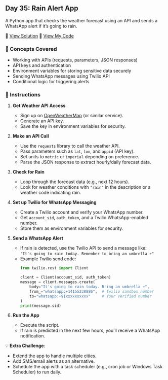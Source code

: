 ## Day 35: Rain Alert App  
A Python app that checks the weather forecast using an API and sends a WhatsApp alert if it’s going to rain.  

📄 [View Solution](solution.py) 📄 [View My Code](d35.py)  

### 🧠 Concepts Covered
- Working with APIs (requests, parameters, JSON responses)  
- API keys and authentication  
- Environment variables for storing sensitive data securely  
- Sending WhatsApp messages using Twilio API  
- Conditional logic for triggering alerts  

### 📝 Instructions
1. **Get Weather API Access**  
   - Sign up on [OpenWeatherMap](https://openweathermap.org/api) (or similar service).  
   - Generate an API key.  
   - Save the key in environment variables for security.  

2. **Make an API Call**  
   - Use the `requests` library to call the weather API.  
   - Pass parameters such as `lat`, `lon`, and `appid` (API key).  
   - Set units to `metric` or `imperial` depending on preference.  
   - Parse the JSON response to extract hourly/daily forecast data.  

3. **Check for Rain**  
   - Loop through the forecast data (e.g., next 12 hours).  
   - Look for weather conditions with `"rain"` in the description or a weather code indicating rain.  

4. **Set up Twilio for WhatsApp Messaging**  
   - Create a Twilio account and verify your WhatsApp number.  
   - Get `account_sid`, `auth_token`, and a Twilio WhatsApp-enabled number.  
   - Store them as environment variables for security.  

5. **Send a WhatsApp Alert**  
   - If rain is detected, use the Twilio API to send a message like:  
     `"It's going to rain today. Remember to bring an umbrella ☔"`  
   - Example Twilio send code:  
     ```python
     from twilio.rest import Client

     client = Client(account_sid, auth_token)
     message = client.messages.create(
         body="It's going to rain today. Bring an umbrella ☔",
         from_="whatsapp:+14155238886",  # Twilio sandbox number
         to="whatsapp:+91xxxxxxxxxx"     # Your verified number
     )
     print(message.sid)
     ```

6. **Run the App**  
   - Execute the script.  
   - If rain is predicted in the next few hours, you’ll receive a WhatsApp notification.  

💡 **Extra Challenge**:  
- Extend the app to handle multiple cities.  
- Add SMS/email alerts as an alternative.  
- Schedule the app with a task scheduler (e.g., cron job or Windows Task Scheduler) to run daily.  
